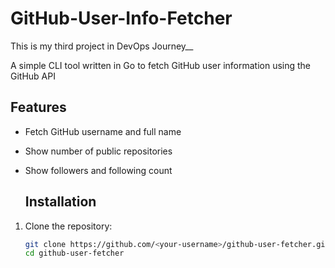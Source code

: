 # GitHub-User-Info-Fetcher
This is my third project in DevOps Journey__

A simple CLI tool written in Go to fetch GitHub user information using the GitHub API

## Features
- Fetch GitHub username and full name
- Show number of public repositories
- Show followers and following count

  ## Installation
1. Clone the repository:
   ```bash
   git clone https://github.com/<your-username>/github-user-fetcher.git
   cd github-user-fetcher


